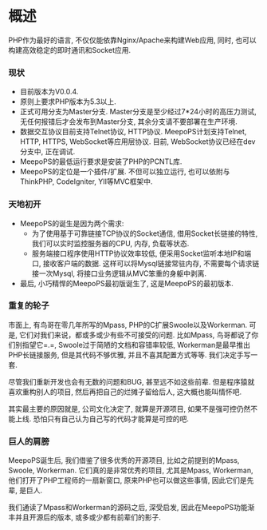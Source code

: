 # 概述
PHP作为最好的语言, 不仅仅能依靠Nginx/Apache来构建Web应用, 同时, 也可以构建高效稳定的即时通讯和Socket应用.

### 现状
- 目前版本为V0.0.4.
- 原则上要求PHP版本为5.3以上.
- 正式可用分支为Master分支. Master分支是至少经过7*24小时的高压力测试, 无任何报错后才会发布到Master分支, 其余分支请不要部署在生产环境.
- 数据交互协议目前支持Telnet协议, HTTP协议. MeepoPS计划支持Telnet, HTTP, HTTPS, WebSocket等应用层协议. 目前, WebSocket协议已经在dev分支中, 正在调试.
- MeepoPS的最低运行要求是安装了PHP的PCNTL库.
- MeepoPS的定位是一个插件/扩展. 不但可以独立运行, 也可以依附与ThinkPHP, CodeIgniter, YII等MVC框架中.

### 天地初开
- MeepoPS的诞生是因为两个需求:
  - 为了使用基于可靠链接TCP协议的Socket通信, 借用Socket长链接的特性, 我们可以实时监控服务器的CPU, 内存, 负载等状态.
  - 服务端接口程序使用HTTP协议效率较低, 便采用Socket监听本地IP和端口, 接收客户端的数据. 这样可以将Mysql链接常驻内存, 不需要每个请求链接一次Mysql, 将接口业务逻辑从MVC笨重的身躯中剥离.
- 最后, 小巧精悍的MeepoPS最初版诞生了, 这是MeepoPS的最初版本.
  
### 重复的轮子
市面上, 有鸟哥在零几年所写的Mpass, PHP的C扩展Swoole以及Workerman. 可是, 它们对我们来说，都或多或少有些不可接受的问题. 比如Mpass, 鸟哥都说了你们别指望它=.=, Swoole过于简陋的文档和容错率较低, Workerman是最早推出PHP长链接服务, 但是其代码不够优雅, 并且不喜其配置方式等等. 我们决定手写一套.

尽管我们重新开发也会有无数的问题和BUG, 甚至远不如这些前辈. 但是程序猿就喜欢重构别人的项目, 然后再把自己的烂摊子留给后人, 这大概也能叫情怀吧.

其实最主要的原因就是, 公司文化决定了, 就算是开源项目, 如果不是强可控仍然不能上线. 恐怕只有自己认为自己写的代码才能算是可控的吧.

### 巨人的肩膀
MeepoPS诞生后, 我们借鉴了很多优秀的开源项目, 比如之前提到的Mpass, Swoole, Workerman. 它们真的是非常优秀的项目, 尤其是Mpass, Workerman, 他们打开了PHP工程师的一扇新窗口, 原来PHP也可以做这些事情, 因此它们是先辈, 是巨人.

我们通读了Mpass和Workerman的源码之后, 深受启发, 因此在MeepoPS功能渐丰并且开源后的版本, 或多或少都有前辈们的影子.